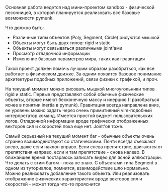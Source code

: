 Основная работа ведется над мини-проектом sandbox - физической песочницей, в которой планируется реализовать все базовые возможности pymunk.

Что должно быть:

*  Различные типы объектов (Poly, Segment, Circle) рисуются мышкой
*  Объекты могут быть двух типов: rigid и static
*  Объекты могут связываться различными joint'ами
*  Просмотр отладочной информации
*  Изменение базовых параметров мира, таких как гравитация

Такой проект должен помочь лучшим образом разобраться, как все работает в физическом движке. За одним появится базовое понимание архитектуры подобных приложений, связи физики с графикой, и проч.

На текущий момент можно рисовать мышкой многоугольники типов rigid и static. Первые представляют собой обычные физические объекты, вторые имеют бесконечную массу и инерцию (! разобраться яснее в понятии inertia в pymunk). Гравитация всегда направлена вниз, ее уровень можно задать через очень примитивный vim-подобный интерпретатор команд. Имеется простой виджет пользовательских логов. Отладочной информации вроде графически отображенных векторов сил и скоростей пока еще нет. Joint'ов тоже.

Самый серьезный на текущий момент баг - обычные объекты очень странно взаимодействуют со статическими. Почти всегда съезжают влево, даже если наклон вправо. Если слева препятствие, двигаются от препятствия направо, если и там препятствие - снова налево. В ближайшее время постараюсь записать видео для ясной иллюстрации. Что делать с этим багом - пока не знаю. С объектами типа Segment в одном из туториалов, помнится, взаимодействие шло нормально. Можно реализовать добавление такого объекта. Или реализовать отображение физических характеристик вроде векторов сил и скоростей - может тогда что-то прояснится
